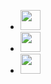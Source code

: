 <ul class="links2social">
	<li>
		<a
			class="sociali"
			href="https://t.me/DivineNkwati"
			target="_blank"
			aria-label="telegram">
			<img
				height="32"
				width="32"
				src="https://unpkg.com/simple-icons@11.11.0/icons/telegram.svg" />
		</a>
	</li>
	<li>
		<!-- https://stackoverflow.com/questions/2841676/how-to-start-a-skype-chat-not-a-call-with-a-link -->
		<a
			class="sociali"
			href="skype:nkwatidivine?chat"
			target="_blank"
			aria-label="skype">
			<img
				height="32"
				width="32"
				src="https://unpkg.com/simple-icons@11.11.0/icons/skype.svg" />
		</a>
	</li>
	<li>
		<a
			class="sociali"
			href="mailto:drnkwati+web@gmail.com"
			target="_blank"
			title="Send me an email"
			aria-label="email">
			<img
				height="32"
				width="32"
				src="https://unpkg.com/simple-icons@11.11.0/icons/gmail.svg" />
		</a>
	</li>
</ul>
